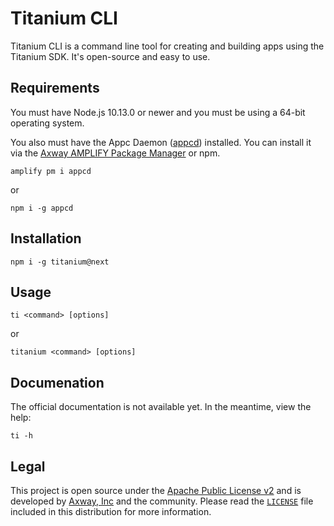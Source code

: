 # Titanium CLI

Titanium CLI is a command line tool for creating and building apps using the Titanium SDK. It's
open-source and easy to use.

## Requirements

You must have Node.js 10.13.0 or newer and you must be using a 64-bit operating system.

You also must have the Appc Daemon ([appcd][2]) installed. You can install it via the [Axway
AMPLIFY Package Manager][3] or npm.

	amplify pm i appcd

or

	npm i -g appcd

## Installation

	npm i -g titanium@next

## Usage

	ti <command> [options]

or

	titanium <command> [options]

## Documenation

The official documentation is not available yet. In the meantime, view the help:

	ti -h

## Legal

This project is open source under the [Apache Public License v2][1] and is developed by
[Axway, Inc](http://www.axway.com/) and the community. Please read the [`LICENSE`][1] file included
in this distribution for more information.

[1]: https://github.com/appcelerator/titanium/blob/master/LICENSE
[2]: https://www.npmjs.com/package/appcd
[3]: https://www.npmjs.com/package/@axway/amplify-cli

